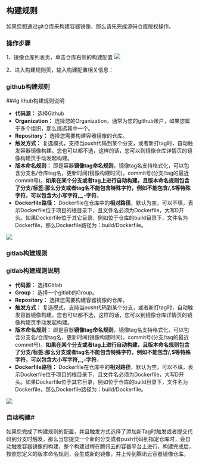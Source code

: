 ## 构建规则
如果您想通过git仓库来构建容器镜像，那么请先完成源码仓库授权操作。
### 操作步骤
1、镜像仓库列表页，单击仓库右侧的构建配置
![](https://mc.qcloudimg.com/static/img/e925065c9bf26ae4551316d7e3a8647c/image.png)

2、进入构建规则页，输入构建配置相关信息：
### github构建规则
###g ithub构建规则说明
- **代码源：**
选择Github
- **Organization：**
选择您的Organization，通常为您的github账户，如果您属于多个组织，那么挑选其中一个。
- **Repository：**
选择您需要构建容器镜像的仓库。
- **触发方式：**
复选模式，支持当push代码到某个分支，或者新打tag时，自动触发容器镜像构建。您也可以都不选，这样的话，您可以到镜像仓库详情页的镜像构建页手动发起构建。
- **版本命名规则：**
即是容器**镜像tag命名规则**，镜像tag名支持格式化，可以包含分支名/仓库tag名，更新时间(镜像构建时间)，commit号(分支/tag的最近commit号)。**如果在某个分支或者tag上进行自动构建，且版本命名规则包含了分支/标签:那么分支或者tag名不能包含特殊字符，例如不能包含/,$等特殊字符，可以包含大小写字符,_,-字符**。
- **Dockerfile路径：**
Dockerfile在仓库中的**相对路径**，默认为空，可以不填，表示Dockerfile位于项目的根目录下，且文件名必须为Dockerfile，大写D开头。如果Dockerfile位于其它目录，例如位于仓库的build目录下，文件名为Dockerfile，那么Dockerfile路径为：build/Dockerfile。

![](https://mc.qcloudimg.com/static/img/0aedef4a045b69163210c0028b617fb5/image.png)


### gitlab构建规则

### gitlab构建规则说明
- **代码源：**
选择Gitlab
- **Group：**
选择一个gitlab的Group。
- **Repository：**
选择您需要构建容器镜像的仓库。
- **触发方式：**
复选模式，支持当push代码到某个分支，或者新打tag时，自动触发容器镜像构建。您也可以都不选，这样的话，您可以到镜像仓库详情页的镜像构建页手动发起构建。
- **版本命名规则：**
即是容器**镜像tag命名规则**，镜像tag名支持格式化，可以包含分支名/仓库tag名，更新时间(镜像构建时间)，commit号(分支/tag的最近commit号)。**如果在某个分支或者tag上进行自动构建，且版本命名规则包含了分支/标签:那么分支或者tag名不能包含特殊字符，例如不能包含/,$等特殊字符，可以包含大小写字符,_,-字符**。
- **Dockerfile路径：**
Dockerfile在仓库中的**相对路径**，默认为空，可以不填，表示Dockerfile位于项目的根目录下，且文件名必须为Dockerfile，大写D开头。如果Dockerfile位于其它目录，例如位于仓库的build目录下，文件名为Dockerfile，那么Dockerfile路径为：build/Dockerfile。

![](https://mc.qcloudimg.com/static/img/8e4a4d42a2708575185f664972883dc3/image.png)

### 自动构建#
如果您完成了构建规则的配置，并且触发方式选择了添加新Tag时触发或者提交代码到分支时触发，那么当您提交一个新的分支或者push代码到指定仓库时，会自动触发容器镜像的构建，整个构建过程在腾讯云的容器平台上进行，构建完成后，按照您定义的版本命名规则，会生成新的镜像，并上传到腾讯云容器镜像仓库。



